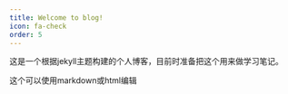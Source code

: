```yaml
---
title: Welcome to blog!
icon: fa-check
order: 5
---
```


这是一个根据jekyll主题构建的个人博客，目前时准备把这个用来做学习笔记。

<!-- All sections have titles, which are listed in the site's navigation menu. At the top of each section, the section's title will render by default (e.g., Welcome to Jekyll!). If you want it to show something different (see Intro), add **auto-header: none** to your frontmatter, and add your text in a <h2> tag inside a <header> tag outside the frontmatter. You'll want to give each section an **order** parameter, also in the frontmatter, or it won't know where to put itself and will hide. Icons are from [Font Awesome](https://fontawesome.com/icons). -->

<!-- You may notice that this section is written in Markdown -- either Markdown or html works! -->
这个可以使用markdown或html编辑
